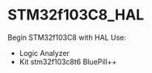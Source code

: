 # STM32f103C8_HAL
 Begin STM32f103C8 with HAL 
Use:
- Logic Analyzer 
- Kit stm32f103c8t6 BluePill++
